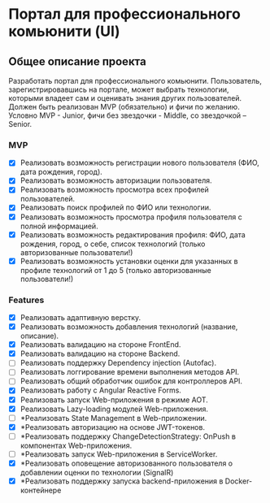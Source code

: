 # Портал для профессионального комьюнити (UI)

## Общее описание проекта

Разработать портал для профессионального комьюнити. 
Пользователь, зарегистрировавшись на портале, может выбрать технологии, которыми владеет сам и оценивать знания других пользователей. Должен быть реализован MVP (обязательно) и фичи по желанию. Условно MVP - Junior, фичи без звездочки - Middle, со звездочкой – Senior.

### MVP

- [x] Реализовать возможность регистрации нового пользователя (ФИО, дата рождения, город).
- [x] Реализовать возможность авторизации пользователя.
- [x] Реализовать возможность просмотра всех профилей пользователей.
- [x] Реализовать поиск профилей по ФИО или технологии.
- [x] Реализовать возможность просмотра профиля пользователя с полной информацией.
- [x] Реализовать возможность редактирования профиля: ФИО, дата рождения, город, о себе, список
технологий (только авторизованные пользователи!)
- [x] Реализовать возможность установки оценки для указанных в профиле технологий от 1 до 5
(только авторизованные пользователи!)

### Features

- [x] Реализовать адаптивную верстку.
- [x] Реализовать возможность добавления технологий (название, описание).
- [x] Реализовать валидацию на стороне FrontEnd.
- [x] Реализовать валидацию на стороне Backend.
- [ ] Реализовать поддержку Dependency injection (Autofac).
- [ ] Реализовать логгирование времени выполнения методов API.
- [ ] Реализовать общий обработчик ошибок для контроллеров API.
- [x] Реализовать работу с Angular Reactive Forms.
- [x] Реализовать запуск Web-приложения в режиме AOT.
- [x] Реализовать Lazy-loading модулей Web-приложения.
- [ ] *Реализовать State Management в Web-приложении.
- [x] *Реализовать авторизацию на основе JWT-токенов.
- [ ] *Реализовать поддержку СhangeDetectionStrategy: OnPush в компонентах Web-приложения.
- [ ] *Реализовать запуск Web-приложения в ServiceWorker.
- [x] *Реализовать оповещение авторизованного пользователя о добавлении оценки по технологии
(SignalR)
- [x] *Реализовать поддержку запуска backend-приложения в Docker-контейнере
